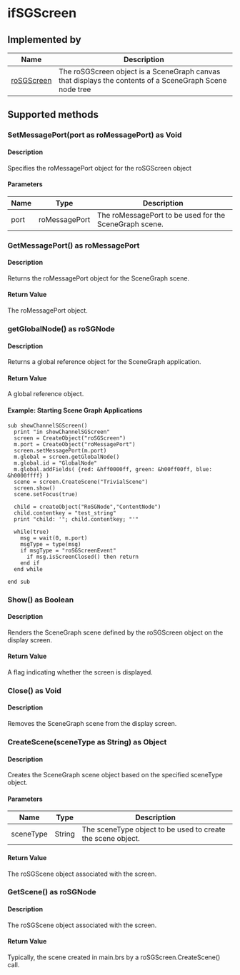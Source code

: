 ifSGScreen
==========

Implemented by
--------------

| Name | Description |
| --- | --- |
| [roSGScreen](/docs/references/brightscript/components/rosgscreen.md "roSGScreen") | The roSGScreen object is a SceneGraph canvas that displays the contents of a SceneGraph Scene node tree |

Supported methods
-----------------

### SetMessagePort(port as roMessagePort) as Void

#### Description

Specifies the roMessagePort object for the roSGScreen object

#### Parameters

| Name | Type | Description |
| --- | --- | --- |
| port | roMessagePort | The roMessagePort to be used for the SceneGraph scene. |

### GetMessagePort() as roMessagePort

#### Description

Returns the roMessagePort object for the SceneGraph scene.

#### Return Value

The roMessagePort object.

### getGlobalNode() as roSGNode

#### Description

Returns a global reference object for the SceneGraph application.

#### Return Value

A global reference object.

#### Example: Starting Scene Graph Applications

    sub showChannelSGScreen()
      print "in showChannelSGScreen"
      screen = CreateObject("roSGScreen")
      m.port = CreateObject("roMessagePort")
      screen.setMessagePort(m.port)
      m.global = screen.getGlobalNode()
      m.global.id = "GlobalNode"
      m.global.addFields( {red: &hff0000ff, green: &h00ff00ff, blue: &h0000ffff} )
      scene = screen.CreateScene("TrivialScene")
      screen.show()
      scene.setFocus(true)
    
      child = createObject("RoSGNode","ContentNode")
      child.contentkey = "test_string"
      print "child: '"; child.contentkey; "'"
    
      while(true)
        msg = wait(0, m.port)
        msgType = type(msg)
        if msgType = "roSGScreenEvent"
          if msg.isScreenClosed() then return
        end if
      end while
    
    end sub
    

### Show() as Boolean

#### Description

Renders the SceneGraph scene defined by the roSGScreen object on the display screen.

#### Return Value

A flag indicating whether the screen is displayed.

### Close() as Void

#### Description

Removes the SceneGraph scene from the display screen.

### CreateScene(sceneType as String) as Object

#### Description

Creates the SceneGraph scene object based on the specified sceneType object.

#### Parameters

| Name | Type | Description |
| --- | --- | --- |
| sceneType | String | The sceneType object to be used to create the scene object. |

#### Return Value

The roSGScene object associated with the screen.

### GetScene() as roSGNode

#### Description

The roSGScene object associated with the screen.

#### Return Value

Typically, the scene created in main.brs by a roSGScreen.CreateScene() call.